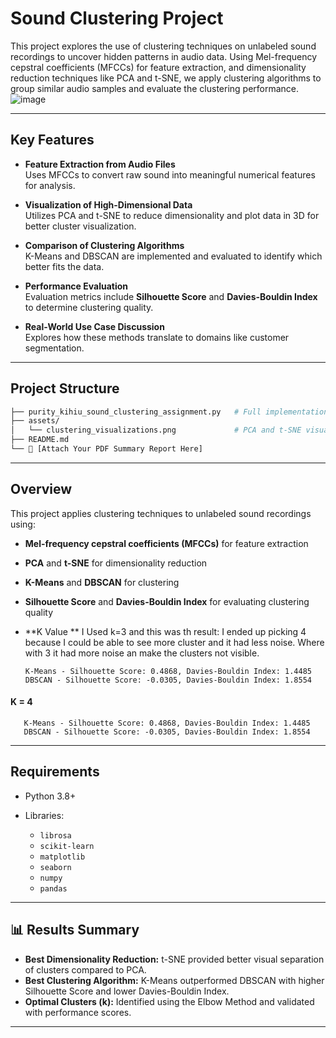 
# Sound Clustering Project

This project explores the use of clustering techniques on unlabeled sound recordings to uncover hidden patterns in audio data. Using Mel-frequency cepstral coefficients (MFCCs) for feature extraction, and dimensionality reduction techniques like PCA and t-SNE, we apply clustering algorithms to group similar audio samples and evaluate the clustering performance.
![image](https://github.com/user-attachments/assets/242b0d6a-b92a-47b4-9ab3-df4aa583e5ae)


---

## Key Features

- **Feature Extraction from Audio Files**  
  Uses MFCCs to convert raw sound into meaningful numerical features for analysis.

- **Visualization of High-Dimensional Data**  
  Utilizes PCA and t-SNE to reduce dimensionality and plot data in 3D for better cluster visualization.

- **Comparison of Clustering Algorithms**  
  K-Means and DBSCAN are implemented and evaluated to identify which better fits the data.

- **Performance Evaluation**  
  Evaluation metrics include **Silhouette Score** and **Davies-Bouldin Index** to determine clustering quality.

- **Real-World Use Case Discussion**  
  Explores how these methods translate to domains like customer segmentation.

---

## Project Structure

```bash
├── purity_kihiu_sound_clustering_assignment.py   # Full implementation code
├── assets/
│   └── clustering_visualizations.png             # PCA and t-SNE visual output
├── README.md
└── 📄 [Attach Your PDF Summary Report Here]
````

---

##  Overview

This project applies clustering techniques to unlabeled sound recordings using:

* **Mel-frequency cepstral coefficients (MFCCs)** for feature extraction
* **PCA** and **t-SNE** for dimensionality reduction
* **K-Means** and **DBSCAN** for clustering
* **Silhouette Score** and **Davies-Bouldin Index** for evaluating clustering quality
* **K Value ** I Used k=3 and this was th result: I ended up picking 4 because I could be able to see more cluster and it had less noise. Where with 3 it had more noise an make the clusters not visible.

      K-Means - Silhouette Score: 0.4868, Davies-Bouldin Index: 1.4485
      DBSCAN - Silhouette Score: -0.0305, Davies-Bouldin Index: 1.8554
 ####  K = 4 
       K-Means - Silhouette Score: 0.4868, Davies-Bouldin Index: 1.4485
       DBSCAN - Silhouette Score: -0.0305, Davies-Bouldin Index: 1.8554
---

## Requirements

* Python 3.8+
* Libraries:

  * `librosa`
  * `scikit-learn`
  * `matplotlib`
  * `seaborn`
  * `numpy`
  * `pandas`

---

## 📊 Results Summary

* **Best Dimensionality Reduction:** t-SNE provided better visual separation of clusters compared to PCA.
* **Best Clustering Algorithm:** K-Means outperformed DBSCAN with higher Silhouette Score and lower Davies-Bouldin Index.
* **Optimal Clusters (k):** Identified using the Elbow Method and validated with performance scores.

---
